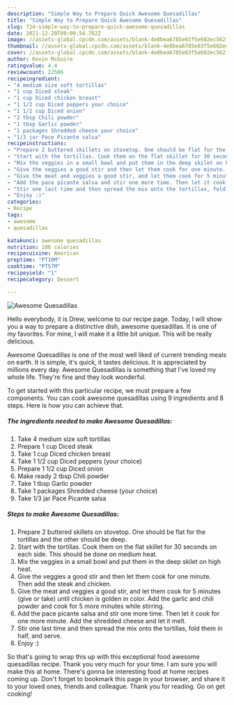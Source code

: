 ```yaml
---
description: "Simple Way to Prepare Quick Awesome Quesadillas"
title: "Simple Way to Prepare Quick Awesome Quesadillas"
slug: 724-simple-way-to-prepare-quick-awesome-quesadillas
date: 2021-12-20T09:09:54.782Z
image: //assets-global.cpcdn.com/assets/blank-4e0bea6785e03f5e602ec562f230caae08da540cada707380b4fe1bbebba43da.png
thumbnail: //assets-global.cpcdn.com/assets/blank-4e0bea6785e03f5e602ec562f230caae08da540cada707380b4fe1bbebba43da.png
cover: //assets-global.cpcdn.com/assets/blank-4e0bea6785e03f5e602ec562f230caae08da540cada707380b4fe1bbebba43da.png
author: Kevin McGuire
ratingvalue: 4.4
reviewcount: 22506
recipeingredient:
- "4 medium size soft tortillas"
- "1 cup Diced steak"
- "1 cup Diced chicken breast"
- "1 1/2 cup Diced peppers your choice"
- "1 1/2 cup Diced onion"
- "2 tbsp Chili powder"
- "1 tbsp Garlic powder"
- "1 packages Shredded cheese your choice"
- "1/3 jar Pace Picante salsa"
recipeinstructions:
- "Prepare 2 buttered skillets on stovetop. One should be flat for the tortillas and the other should be deep."
- "Start with the tortillas. Cook them on the flat skillet for 30 seconds on each side. This should be done on medium heat."
- "Mix the veggies in a small bowl and put them in the deep skilet on high heat."
- "Give the veggies a good stir and then let them cook for one minute. Then add the steak and chicken."
- "Give the meat and veggies a good stir, and let them cook for 5 minutes (give or take) until chicken is golden in color. Add the garlic and chili powder and cook for 5 more minutes while stirring."
- "Add the pace picante salsa and stir one more time. Then let it cook for one more minute. Add the shredded cheese and let it melt."
- "Stir one last time and then spread the mix onto the tortillas, fold them in half, and serve."
- "Enjoy :)"
categories:
- Recipe
tags:
- awesome
- quesadillas

katakunci: awesome quesadillas 
nutrition: 186 calories
recipecuisine: American
preptime: "PT10M"
cooktime: "PT57M"
recipeyield: "1"
recipecategory: Dessert

---
```



![Awesome Quesadillas](//assets-global.cpcdn.com/assets/blank-4e0bea6785e03f5e602ec562f230caae08da540cada707380b4fe1bbebba43da.png)

Hello everybody, it is Drew, welcome to our recipe page. Today, I will show you a way to prepare a distinctive dish, awesome quesadillas. It is one of my favorites. For mine, I will make it a little bit unique. This will be really delicious.

Awesome Quesadillas is one of the most well liked of current trending meals on earth. It is simple, it's quick, it tastes delicious. It is appreciated by millions every day. Awesome Quesadillas is something that I've loved my whole life. They're fine and they look wonderful.




To get started with this particular recipe, we must prepare a few components. You can cook awesome quesadillas using 9 ingredients and 8 steps. Here is how you can achieve that.

<!--inarticleads1-->

##### The ingredients needed to make Awesome Quesadillas:

1. Take 4 medium size soft tortillas
1. Prepare 1 cup Diced steak
1. Take 1 cup Diced chicken breast
1. Take 1 1/2 cup Diced peppers (your choice)
1. Prepare 1 1/2 cup Diced onion
1. Make ready 2 tbsp Chili powder
1. Take 1 tbsp Garlic powder
1. Take 1 packages Shredded cheese (your choice)
1. Take 1/3 jar Pace Picante salsa




<!--inarticleads2-->

##### Steps to make Awesome Quesadillas:

1. Prepare 2 buttered skillets on stovetop. One should be flat for the tortillas and the other should be deep.
1. Start with the tortillas. Cook them on the flat skillet for 30 seconds on each side. This should be done on medium heat.
1. Mix the veggies in a small bowl and put them in the deep skilet on high heat.
1. Give the veggies a good stir and then let them cook for one minute. Then add the steak and chicken.
1. Give the meat and veggies a good stir, and let them cook for 5 minutes (give or take) until chicken is golden in color. Add the garlic and chili powder and cook for 5 more minutes while stirring.
1. Add the pace picante salsa and stir one more time. Then let it cook for one more minute. Add the shredded cheese and let it melt.
1. Stir one last time and then spread the mix onto the tortillas, fold them in half, and serve.
1. Enjoy :)




So that's going to wrap this up with this exceptional food awesome quesadillas recipe. Thank you very much for your time. I am sure you will make this at home. There's gonna be interesting food at home recipes coming up. Don't forget to bookmark this page in your browser, and share it to your loved ones, friends and colleague. Thank you for reading. Go on get cooking!
